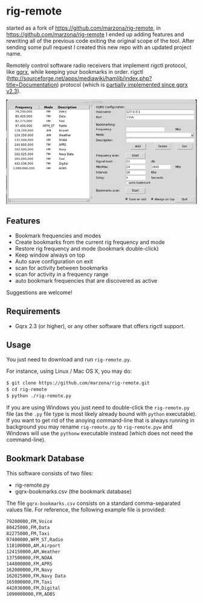 rig-remote
===========

started as a fork of https://github.com/marzona/rig-remote, in https://github.com/marzona/rig-remote I ended up adding features and rewriting all of the previous code exiting the original scope of the tool.
After sending some pull request I created this new repo with an updated project name.


Remotely control software radio receivers that implement rigctl protocol, like [gqrx](http://gqrx.dk/),
while keeping your bookmarks in order.
rigctl (http://sourceforge.net/apps/mediawiki/hamlib/index.php?title=Documentation) protocol (which is [partially implemented since gqrx v2.3](http://gqrx.dk/doc/remote-control)).

![rig-remote-linux](https://github.com/Marzona/rig-remote/blob/master/screenshots/rig-remote.png)


Features
--

- Bookmark frequencies and modes
- Create bookmarks from the current rig frequency and mode
- Restore rig frequency and mode (bookmark double-click)
- Keep window always on top
- Auto save configuration on exit
- scan for activity between bookmarks
- scan for activity in a frequency range
- auto bookmark frequencies that are discovered as active

Suggestions are welcome!

Requirements
---

- Gqrx 2.3 (or higher), or any other software that offers rigctl support.


Usage
---

You just need to download and run ```rig-remote.py```.

For instance, using Linux / Mac OS X, you may do:

```bash
$ git clone https://github.com/marzona/rig-remote.git
$ cd rig-remote
$ python ./rig-remote.py

```

If you are using Windows you just need to double-click the ```rig-remote.py``` file (as the  ```.py``` file type is most likely already bound with ```python``` executable). If you want to get rid of the anoying command-line that is always running in background you may rename ```rig-remote.py``` to ```rig-remote.pyw``` and Windows will use the ```pythonw``` executable instead (which does not need the command-line).

Bookmark Database
---

This software consists of two files:

- rig-remote.py
- gqrx-bookmarks.csv (the bookmark database)

The file ```gqrx-bookmarks.csv``` consists on a standard comma-separated values file. For reference, the following example file is provided:

```
79200000,FM,Voice
80425000,FM,Data
82275000,FM,Taxi
97400000,WFM_ST,Radio
118100000,AM,Airport
124150000,AM,Weather
137500000,FM,NOAA
144800000,FM,APRS
162000000,FM,Navy
162025000,FM,Navy Data
165000000,FM,Taxi
442036000,FM,Digital
1090000000,FM,ADBS
```

